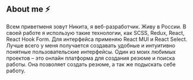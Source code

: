 ## About me ⚡

Всем приветменя зовут Никита, я веб-разработчик. Живу в России. В своей работе я использую такие технологии, как SCSS, Redux, React, React Hook Form. Для интерфейса применяю React MUI и React Select. Лучше всего у меня получается создавать удобные и интуитивно понятные пользовательские интерфейсы. Один из моих любимых проектов – это онлайн платформа для создания резюме и поиска работы. Она позволяет создать резюме, а так же подыскать себе работу.
